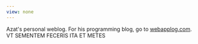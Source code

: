 ```yaml
---
view: none
---
```


Azat's personal&nbsp;weblog. For&nbsp;his programming blog, go to&nbsp;[webapplog.com][1]. VT&nbsp;SEMENTEM FECERIS ITA ET&nbsp;METES


[1]: http://webapplog.com

